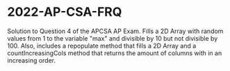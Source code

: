 # 2022-AP-CSA-FRQ
Solution to Question 4 of the APCSA AP Exam.
Fills a 2D Array with random values from 1 to the variable "max" and divisible by 10 but not divisible by 100. 
Also, includes a repopulate method that fills a 2D Array and a countIncreasingCols method that returns the amount of columns with in an increasing order.
